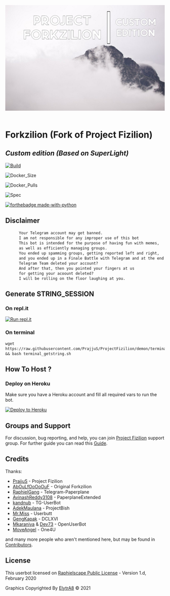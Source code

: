 <p align="center">
   <a href="https://github.com/DunggVN/Forkzilion"><img src="https://github.com/DunggVN/Forkzilion/raw/DunggVN/resources/on.jpg" alt="Forkzilion Custom Logo" width=600px></a>
   <br>
   <br>
</p>

# Forkzilion (Fork of Project Fizilion)
## *Custom edition (Based on SuperLight)*

[![Build](https://img.shields.io/github/workflow/status/DunggVN/Forkzilion/FailedChecker?style=for-the-badge)](https://github.com/AbOuLfOoOoOuF/ProjectFizilion/actions "build")

![Docker_Size](https://img.shields.io/docker/image-size/_/python/3.9.6-slim-bullseye?style=for-the-badge)

![Docker_Pulls](https://img.shields.io/docker/pulls/_/python/3.9.6-slim-bullseye?style=for-the-badge)

![Spec](https://img.shields.io/badge/Made%20with-LOVE-red?style=for-the-badge)

[![forthebadge made-with-python](http://ForTheBadge.com/images/badges/made-with-python.svg)](https://www.python.org/)

## Disclaimer
```
      Your Telegram account may get banned.
      I am not responsible for any improper use of this bot
      This bot is intended for the purpose of having fun with memes,
      as well as efficiently managing groups.
      You ended up spamming groups, getting reported left and right,
      and you ended up in a Finale Battle with Telegram and at the end
      Telegram Team deleted your account?
      And after that, then you pointed your fingers at us
      for getting your acoount deleted?
      I will be rolling on the floor laughing at you.
```

## Generate STRING_SESSION

### On repl.it
[![Run repl.it](https://img.shields.io/badge/run-string__session.py-blue?style=flat-square&logo=repl.it)](https://session.uraniumcore.repl.run)

### On terminal
```
wget https://raw.githubusercontent.com/PrajjuS/ProjectFizilion/demon/terminal_getstring.sh && bash terminal_getstring.sh
```

## How To Host ?

### Deploy on Heroku
Make sure you have a Heroku account and fill all required vars to run the bot.

<p align="left"><a href="https://dashboard.heroku.com/new?button-url=https%3A%2F%2Fgithub.com%2FDunggVN%2FForkzilion%2Ftree%2FDunggVN&template=https%3A%2F%2Fgithub.com%2FDunggVN%2FForkzilion%2Ftree%2FDunggVN"> <img src="https://www.herokucdn.com/deploy/button.svg" alt="Deploy to Heroku" /></a></p>

## Groups and Support

For discussion, bug reporting, and help, you can join [Project Fizilion](https://t.me/ProjectFizilionChat) support group.
For further guide you can read this [Guide](https://telegra.ph/How-to-host-a-Telegram-Userbot-07-01-2).


## Credits

Thanks:
* [PrajjuS](https://github.com/PrajjuS) - Project Fizilion
* [AbOuLfOoOoOuF](https://github.com/AbOuLfOoOoOuF) - Original Forkzilion
* [RaphielGang](https://github.com/RaphielGang) - Telegram-Paperplane
* [AvinashReddy3108](https://github.com/AvinashReddy3108) - PaperplaneExtended
* [kandnub](https://github.com/kandnub) - TG-UserBot
* [AdekMaulana](https://github.com/adekmaulana) - ProjectBish
* [Mr.Miss](https://github.com/keselekpermen69) - Userbutt
* [GengKapak](https://github.com/GengKapak) - DCLXVI
* [Mkaraniya](https://github.com/mkaraniya) & [Dev73](https://github.com/Devp73) - OpenUserBot
* [MoveAngel](https://github.com/MoveAngel) - One4U

and many more people who aren't mentioned here, but may be found in [Contributors](https://github.com/PrajjuS/ProjectFizilion/graphs/contributors).

## License

This userbot licensed on [Raphielscape Public License](https://github.com/PrajjuS/ProjectFizilion/blob/demon/LICENSE) - Version 1.d, February 2020

Graphics Copyrighted By [ElytrA8](https://t.me/ElytrA8) © 2021
